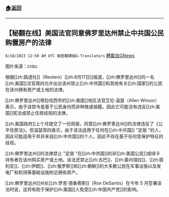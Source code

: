 ###  [:house:返回](README.md)
---


## 【秘翻在线】美国法官同意佛罗里达州禁止中共国公民购置房产的法律
`8/18/2023 12:50 AM UTC 秘密翻譯組G-Translators` [轉載自GNews](https://gnews.org/articles/1565095)

图片来源：cnbc

根据[[zh:路透社]]（Reuters）[[zh:8月17日]]报道，[[zh:佛罗里达州]]的一名[[zh:美国]]法官周四允许出台该州禁止[[zh:中共国]]和其他有关[[zh:国家]]的公民在该州拥有房产或土地的法律。

[[zh:佛罗里达州]]塔拉哈西市的[[zh:美国]]地区法官艾伦·温瑟（Allen Winsor）表示，由于该禁令是基于公民身份而非种族或祖籍，因此它可能没有违反[[zh:美国]]宪法或禁止住房歧视的法律。

[[zh:美国政府]]上个月提交了一份简报，同意[[zh:佛罗里达州]]的法律违反了《公平住房法》。但温瑟周四表示，由于该法适用于任何在[[zh:中共国]] "定居 "的人，因此可能适用于并非来自[[zh:中共国]]的个人，因此不存在基于任何受保护特征的歧视。

[[zh:佛罗里达州]]的法律禁止 "定居 "在[[zh:中共国]]的非[[zh:美国公民]]或绿卡持有者在该州购买房产或土地。该法还禁止[[zh:古巴]]、[[zh:委内瑞拉]]、[[zh:叙利亚]]、[[zh:伊朗]]、[[zh:俄罗斯]]和[[zh:朝鲜]]的大多数公民在军事设施以及发电厂和机场等基础设施附近拥有房产。

[[zh:佛罗里达州]]州长[[zh:罗恩·德桑蒂斯]]（Ron DeSantis）在今年 5 月签署该法时说，这将有助于保护[[zh:美国]]人免受[[zh:中国共产党]]的影响。
